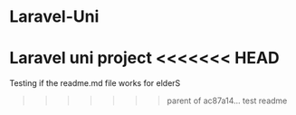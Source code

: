 # Laravel-Uni
Laravel uni project
<<<<<<< HEAD
=======

Testing if the readme.md file works for elderS
>>>>>>> parent of ac87a14... test readme
